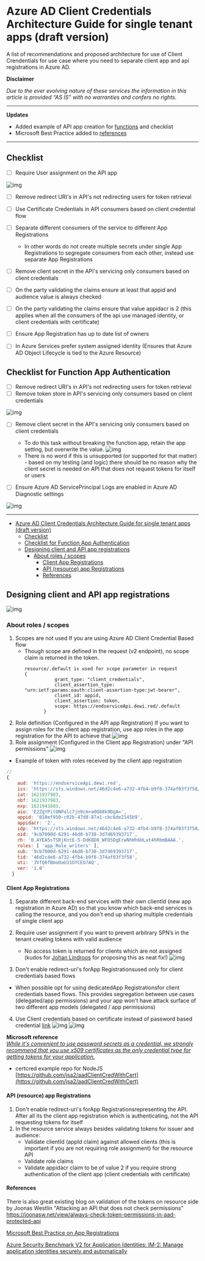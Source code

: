 # Azure AD Client Credentials Architecture Guide for single tenant apps  (draft version)
A list of recommendations and proposed architecture for use of Client Crendentials for use case where you need to separate client app and api registrations in Azure AD.



**Disclaimer**

*Due to the ever evolving nature of these services the information in this article is provided “AS IS” with no warranties and confers no rights.*

---
**Updates**

- Added example of API app creation for [functions](apiApp.md) and checklist
- Microsoft Best Practice added to [references](#references)
  
---

## Checklist

 - [ ] Require User assignment on the API app </li>
  
  ![img](img/userassign.png)
 - [ ] Remove redirect URI's in API's not redirecting users for token retrieval
- [ ] Use Certificate Credentials in API consumers based on client credential flow 
- [ ] Separate different consumers of the service to different App Registrations

  - In other words do not create multiple secrets under single App Registrations to segregate consumers from each other, instead use separate App Registrations 
- [ ] Remove client secret in the API's servicing only consumers based on client credentials
- [ ] On the party validating the claims ensure at least that appid and audience value is always checked 
- [ ] On the party validating the claims ensure that value appidacr is 2 (this applies when all the consumers of the api use managed identity, or client credentials with certificate)
- [ ] Ensure App Registration has up to date list of owners
- [ ] In Azure Services prefer system assigned identity (Ensures that Azure AD Object Lifecycle is tied to the Azure Resource)

## Checklist for Function App Authentication
 - [ ] Remove redirect URI's in API's not redirecting users for token retrieval
- [ ] Remove token store in API's servicing only consumers based on client credentials </li>

![img](img/TokenStore.png)

- [ ] Remove client secret in the API's servicing only consumers based on client credentials
  
  - To do this task without breaking the function app, retain the app setting, but overwrite the value. 
  ![img](img/optionalHardening.png)
  - There is no word if this is unsupported (or supported for that matter) - based on my testing (and logic) there should be no reason why the client secret is needed on API that does not request tokens for itself or users 
  
- [ ] Ensure Azure AD ServicePrincipal Logs are enabled in Azure AD Diagnostic settings

![img](img/spnLog.png)

---

- [Azure AD Client Credentials Architecture Guide for single tenant apps  (draft version)](#azure-ad-client-credentials-architecture-guide-for-single-tenant-apps--draft-version)
  - [Checklist](#checklist)
  - [Checklist for Function App Authentication](#checklist-for-function-app-authentication)
  - [Designing client and API app registrations](#designing-client-and-api-app-registrations)
    - [About roles / scopes](#about-roles--scopes)
      - [Client App Registrations](#client-app-registrations)
      - [API (resource) app Registrations](#api-resource-app-registrations)
      - [References](#references)


## Designing client and API app registrations
![img](img/6.png)
### About roles / scopes
1. Scopes are not used If you are using Azure AD Client Credential Based flow
   - Though scope are defined in the request (v2 endpoint), no scope claim is returned in the token. 
     ```
     resource/.default is used for scope parameter in request
     {
                grant_type: "client_credentials",
                client_assertion_type: "urn:ietf:params:oauth:client-assertion-type:jwt-bearer",
                client_id: appid,
                client_assertion: token,
                scope: https://endserviceApi.dewi.red/.default
            }
     ```
2. Role definition (Configured in the API app Registration) If you want to assign roles for the client app registration, use app roles in the app registration for the API to achieve that
![img](img/1.png)
3. Role assignment (Configured in the Client app Registration) under "API permissions"
![img](img/2.png)
- Example of token with roles received by the client app registration 
```js
//
{
    aud: 'https://endserviceApi.dewi.red',
    iss: 'https://sts.windows.net/46d2c4e6-a732-4fb4-b9f8-374af03f3f58/',
    iat: 1621937983,
    nbf: 1621937983,
    exp: 1621941883,
    aio: 'E2ZgYPitONPolc7jn9cm+a0Q88k9DgA=',
    appid: '010ef950-c02b-47d8-87a1-cbc6de2145b9',
    appidacr: '2',
    idp: 'https://sts.windows.net/46d2c4e6-a732-4fb4-b9f8-374af03f3f58/',
    oid: '9cb7000d-6291-46d8-b738-3d7d69393717',
    rh: '0.AYEA5sTSRjKntE-5-DdK8D8_WFD5DgErwNhHh6HLxt4hRbmBAAA.',
    roles: [ 'app_Role_writers' ],
    sub: '9cb7000d-6291-46d8-b738-3d7d69393717',
    tid: '46d2c4e6-a732-4fb4-b9f8-374af03f3f58',
    uti: '3VfQ0fBmo0aU31OYCEO7AQ',
    ver: '1.0'
  }
```
#### Client App Registrations
1. Separate different back-end services with their own clientId (new app registration in Azure AD) so that you know which back-end services is calling the resource, and you don't end up sharing multiple credentials of single client app
2. Require user assignment if you want to prevent arbitrary SPN’s in the tenant creating tokens with valid audience 
   - No access token is returned for clients which are not assigned (kudos for [Johan Lindroos](https://www.linkedin.com/in/johanlindroos/) for proposing this as neat fix!)
![img](img/7.png)

3. Don't enable redirect-uri's forApp Registrationsused only for client credentials based flows 
 - When possible opt for using dedicatedApp Registrationsfor client credentials based flows. This provides segregation between use cases (delegated/app permissions) and your app won't have attack surface of two different app models (delegated / app permissions)
4. Use Client credentials based on certificate instead of password based credential [link](https://docs.microsoft.com/en-us/azure/active-directory/develop/identity-platform-integration-checklist#security)
![img](img/4.png)
![img](img/5%20certcred.png)

**Microsoft reference** <br>
[*While it's convenient to use password secrets as a credential, we strongly recommend that you use x509 certificates as the only credential type for getting tokens for your application.*](https://docs.microsoft.com/en-us/azure/active-directory/develop/security-best-practices-for-app-registration#credential-configuration)

- certcred example repo for NodeJS [https://github.com/jsa2/aadClientCredWithCert](https://github.com/jsa2/aadClientCredWithCert)



#### API (resource) app Registrations
1. Don't enable redirect-uri's forApp Registrationsrepresenting the API. After all its the client app registration which is authenticating, not the API requesting tokens for itself
2. In the resource service always besides validating tokens for issuer and audience:
   - Validate clientId (appId claim) against allowed clients (this is important if you are not requiring role assignment) for the resource API
   - Validate role claims
   - Validate appidacr  claim to be of value 2 if you require strong authentication of the client app (client credentials with certificate)
  

#### References
There is also great existing blog on validation of the tokens on resource side by Joonas Westlin 
"Attacking an API that does not check permissions"
https://joonasw.net/view/always-check-token-permissions-in-aad-protected-api 

[Microsoft Best Practice on App Registrations](https://docs.microsoft.com/en-us/azure/active-directory/develop/security-best-practices-for-app-registration)

[Azure Security Benchmark V2 for Application Identities: IM-2: Manage application identities securely and automatically](https://docs.microsoft.com/en-us/security/benchmark/azure/security-controls-v2-identity-management#im-2-manage-application-identities-securely-and-automatically)